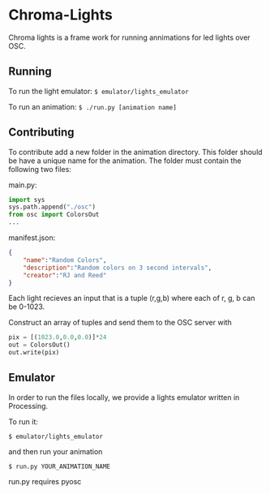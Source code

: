 Chroma-Lights
=============

Chroma lights is a frame work for running annimations for led lights over OSC.

Running
-------

To run the light emulator: `$ emulator/lights_emulator`

To run an animation: `$ ./run.py [animation name]`


Contributing
------------
To contribute add a new folder in the animation directory. 
This folder should be have a unique name for the animation.
The folder must contain the following two files:

main.py:

```python
import sys
sys.path.append("./osc")
from osc import ColorsOut
...
```

manifest.json:

```json
{
	"name":"Random Colors",
	"description":"Random colors on 3 second intervals",
	"creator":"RJ and Reed"
}
```

Each light recieves an input that is a tuple (r,g,b) where each of r, g, b can be 0-1023.

Construct an array of tuples and send them to the OSC server with 

```python
pix = [(1023.0,0.0,0.0)]*24
out = ColorsOut()
out.write(pix)
```

Emulator
--------
In order to run the files locally, we provide a lights emulator written in Processing.

To run it:

`$ emulator/lights_emulator`

and then run your animation

`$ run.py YOUR_ANIMATION_NAME`

run.py requires pyosc


